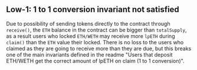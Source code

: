 ## Low-1: 1 to 1 conversion invariant not satisfied
Due to possibility of sending tokens directly to the contract through `receive()`, the `ETH` balance in the contract can be bigger than `totalSupply`, as a result users who locked `ETH/WETH` may receive more `lpETH`  during `claim()` than the `ETH` value their locked. There is no loss to the users who claimed as they are going to receive more than they are due, but this breaks one of the main invariants defined in the readme "Users that deposit ETH/WETH get the correct amount of lpETH on claim (1 to 1 conversion)".